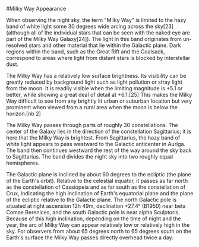 #Milky Way Appearance

When observing the night sky, the term "Milky Way" is limited to the hazy band of white light some 30 degrees wide arcing across the sky[23] (although all of the individual stars that can be seen with the naked eye are part of the Milky Way Galaxy[24]). The light in this band originates from un-resolved stars and other material that lie within the Galactic plane. Dark regions within the band, such as the Great Rift and the Coalsack, correspond to areas where light from distant stars is blocked by interstellar dust.

The Milky Way has a relatively low surface brightness. Its visibility can be greatly reduced by background light such as light pollution or stray light from the moon. It is readily visible when the limiting magnitude is +5.1 or better, while showing a great deal of detail at +6.1.[25] This makes the Milky Way difficult to see from any brightly lit urban or suburban location but very prominent when viewed from a rural area when the moon is below the horizon.[nb 2]

The Milky Way passes through parts of roughly 30 constellations. The center of the Galaxy lies in the direction of the constellation Sagittarius; it is here that the Milky Way is brightest. From Sagittarius, the hazy band of white light appears to pass westward to the Galactic anticenter in Auriga. The band then continues westward the rest of the way around the sky back to Sagittarius. The band divides the night sky into two roughly equal hemispheres.

The Galactic plane is inclined by about 60 degrees to the ecliptic (the plane of the Earth's orbit). Relative to the celestial equator, it passes as far north as the constellation of Cassiopeia and as far south as the constellation of Crux, indicating the high inclination of Earth's equatorial plane and the plane of the ecliptic relative to the Galactic plane. The north Galactic pole is situated at right ascension 12h 49m, declination +27.4° (B1950) near beta Comae Berenices, and the south Galactic pole is near alpha Sculptoris. Because of this high inclination, depending on the time of night and the year, the arc of Milky Way can appear relatively low or relatively high in the sky. For observers from about 65 degrees north to 65 degrees south on the Earth's surface the Milky Way passes directly overhead twice a day.